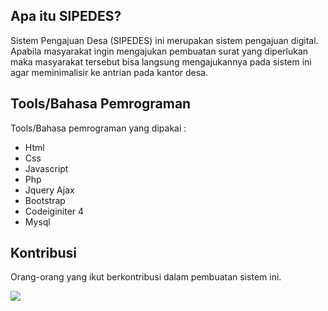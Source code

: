 ## Apa itu SIPEDES?

Sistem Pengajuan Desa (SIPEDES) ini merupakan sistem pengajuan digital. Apabila masyarakat ingin mengajukan pembuatan surat yang diperlukan maka masyarakat tersebut bisa langsung mengajukannya pada sistem ini agar meminimalisir ke antrian pada kantor desa.

## Tools/Bahasa Pemrograman

Tools/Bahasa pemrograman yang dipakai :

- Html
- Css
- Javascript
- Php
- Jquery Ajax
- Bootstrap
- Codeiginiter 4
- Mysql

## Kontribusi

Orang-orang yang ikut berkontribusi dalam pembuatan sistem ini.

<a href="https://github.com/AliAbdurohman16/sipedes/graphs/contributors">
  <img src="https://contrib.rocks/image?repo=AliAbdurohman16/sipedes" />
</a>

